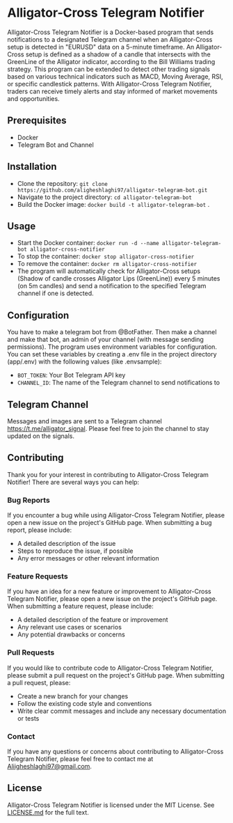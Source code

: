 # Alligator-Cross Telegram Notifier
Alligator-Cross Telegram Notifier is a Docker-based program that sends notifications to a designated Telegram channel when an Alligator-Cross setup is detected in "EURUSD" data on a 5-minute timeframe. An Alligator-Cross setup is defined as a shadow of a candle that intersects with the GreenLine of the Alligator indicator, according to the Bill Williams trading strategy. This program can be extended to detect other trading signals based on various technical indicators such as MACD, Moving Average, RSI, or specific candlestick patterns. With Alligator-Cross Telegram Notifier, traders can receive timely alerts and stay informed of market movements and opportunities.

## Prerequisites
* Docker
* Telegram Bot and Channel
## Installation
* Clone the repository: `git clone https://github.com/aligheshlaghi97/alligator-telegram-bot.git`
* Navigate to the project directory: `cd alligator-telegram-bot`
* Build the Docker image: `docker build -t alligator-telegram-bot` .
## Usage
* Start the Docker container: `docker run -d --name alligator-telegram-bot alligator-cross-notifier`
* To stop the container: `docker stop alligator-cross-notifier`
* To remove the container: `docker rm alligator-cross-notifier`
* The program will automatically check for Alligator-Cross setups (Shadow of candle crosses Alligator Lips (GreenLine)) every 5 minutes (on 5m candles) and send a notification to the specified Telegram channel if one is detected.

## Configuration
You have to make a telegram bot from @BotFather. Then make a channel and make that bot, an admin of your channel (with message sending permissions). The program uses environment variables for configuration. You can set these variables by creating a .env file in the project directory (app/.env) with the following values (like .envsample):

* `BOT_TOKEN`: Your Bot Telegram API key 
* `CHANNEL_ID`: The name of the Telegram channel to send notifications to

## Telegram Channel
Messages and images are sent to a Telegram channel https://t.me/alligator_signal. Please feel free to join the channel to stay updated on the signals.

## Contributing
Thank you for your interest in contributing to Alligator-Cross Telegram Notifier! There are several ways you can help:

### Bug Reports
If you encounter a bug while using Alligator-Cross Telegram Notifier, please open a new issue on the project's GitHub page. When submitting a bug report, please include:

* A detailed description of the issue
* Steps to reproduce the issue, if possible
* Any error messages or other relevant information
### Feature Requests 
If you have an idea for a new feature or improvement to Alligator-Cross Telegram Notifier, please open a new issue on the project's GitHub page. When submitting a feature request, please include:

* A detailed description of the feature or improvement
* Any relevant use cases or scenarios
* Any potential drawbacks or concerns
### Pull Requests

If you would like to contribute code to Alligator-Cross Telegram Notifier, please submit a pull request on the project's GitHub page. When submitting a pull request, please:

* Create a new branch for your changes
* Follow the existing code style and conventions
* Write clear commit messages and include any necessary documentation or tests

### Contact
If you have any questions or concerns about contributing to Alligator-Cross Telegram Notifier, please feel free to contact me at Aliigheshlaghi97@gmail.com.


## License

Alligator-Cross Telegram Notifier is licensed under the MIT License. See [LICENSE.md](LICENSE.md) for the full text.



